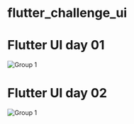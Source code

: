 # flutter_challenge_ui


# Flutter UI day 01

![Group 1](https://user-images.githubusercontent.com/36778896/99035075-604c8a00-25b1-11eb-9fc1-bdfa7d12ccf2.png)

# Flutter UI day 02

![Group 1](https://user-images.githubusercontent.com/36778896/99035075-604c8a00-25b1-11eb-9fc1-bdfa7d12ccf2.png)
